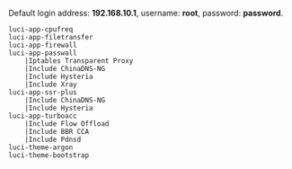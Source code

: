 Default login address: **192.168.10.1**, username: **root**, password: **password**.

```
luci-app-cpufreq
luci-app-filetransfer
luci-app-firewall
luci-app-passwall
    |Iptables Transparent Proxy
    |Include ChinaDNS-NG
    |Include Hysteria
    |Include Xray
luci-app-ssr-plus
    |Include ChinaDNS-NG
    |Include Hysteria
luci-app-turboacc
    |Include Flow Offload
    |Include BBR CCA
    |Include Pdnsd
luci-theme-argon
luci-theme-bootstrap
```
